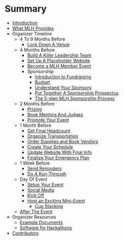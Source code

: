 # Summary

* [Introduction](README.md)
* [What MLH Provides](What-MLH-Provides.md)
* Organizer Timeline
    * 4 To 9 Months Before
        * [Lock Down A Venue](Organizer-Timeline/4-To-9-Months-Before/Venue.md)
    * 4 Months Before
        * [Build A Killer Leadership Team](Organizer-Timeline/4-Months-Before/Build-A-Killer-Leadership-Team.md)
        * [Set Up A Placeholder Website](Organizer-Timeline/4-Months-Before/Set-Up-A-Placeholder-Website.md)
        * [Become a MLH Member Event](Organizer-Timeline/4-Months-Before/Become-a-MLH-Member-Event.md)
        * Sponsorship
            * [Introduction to Fundraising](Organizer-Timeline/4-Months-Before/Sponsorship/Land-Sponsorships.md)
            * [Budget](Organizer-Timeline/4-Months-Before/Sponsorship/Draft-Your-Budget.md)
            * [Understand Your Sponsors](Organizer-Timeline/4-Months-Before/Sponsorship/Understand-Your-Sponsors.md)
            * [Put Together A Sponsorship Prospectus](Organizer-Timeline/4-Months-Before/Sponsorship/Sponsorship-Prospectus.md)
            * [The 5-step MLH Sponsorship Process](Organizer-Timeline/4-Months-Before/Sponsorship/MLH-Sponsorship-Process.md)
    * 2 Months Before
        * [Prizing](Organizer-Timeline/2-Months-Before/Prizes.md)
        * [Book Mentors And Judges](Organizer-Timeline/2-Months-Before/Mentors-and-Judges.md)
        * [Promote Your Event](Organizer-Timeline/2-Months-Before/Promote-Your-Event.md)
    * 1 Month Before
        * [Get Final Headcount](/Organizer-Timeline/1-Month-Before/Headcount.md)
        * [Organize Transportation](/Organizer-Timeline/1-Month-Before/Organize-Transportation.md)
        * [Order Supplies and Book Vendors](/Organizer-Timeline/1-Month-Before/Supplies-And-Vendors.md)
        * [Create Your Schedule](/Organizer-Timeline/1-Month-Before/Create-Your-Schedule.md)
        * [Update Website With Final Info](/Organizer-Timeline/1-Month-Before/Website.md)
        * [Finalize Your Emergency Plan](/Organizer-Timeline/1-Month-Before/Finalize-Your-Emergency-Plan.md)
    * 1 Week Before
        * [Send Reminders](Organizer-Timeline/1-Week-Before/Send-Reminders.md)
        * [Do A Run-Through](Organizer-Timeline/1-Week-Before/Run-Through.md)
    * Day Of Event
        * [Setup Your Event](Organizer-Timeline/Day-Of-Event/Setup-Your-Event.md)
        * [Social Media](Organizer-Timeline/Day-Of-Event/Social-Media.md)
        * [Kick Off](Organizer-Timeline/Day-Of-Event/Kick-Off.md)
        * [Host an Exciting Mini-Event](Organizer-Resources/Mini-Events.md)
          * [Cup Stacking](Organizer-Resources/Cup-Stacking.md)
    * [After The Event](Organizer-Timeline/After-The-Event.md)
* Organizer Resources
    * [Example Documents](Organizer-Resources/Example-Documents.md)
    * [Software for Hackathons](Organizer-Resources/Software-for-Hackathons.md)
* [Contributors](contributors.md)
